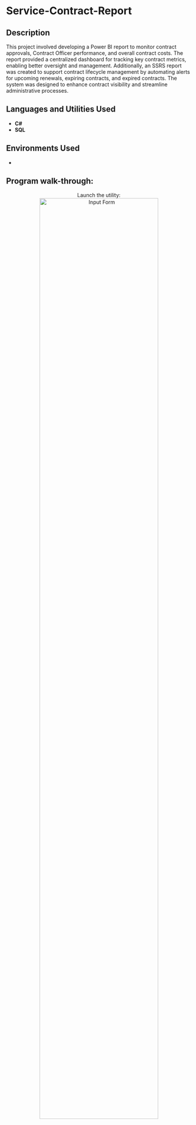 
<h1> Service-Contract-Report</h1>


<h2>Description</h2>
This project involved developing a Power BI report to monitor contract approvals, Contract Officer performance, and overall contract costs. The report provided a centralized dashboard for tracking key contract metrics, enabling better oversight and management. Additionally, an SSRS report was created to support contract lifecycle management by automating alerts for upcoming renewals, expiring contracts, and expired contracts. The system was designed to enhance contract visibility and streamline administrative processes.
<br />


<h2>Languages and Utilities Used</h2>

- <b>C#</b> 
- <b>SQL</b>

<h2>Environments Used </h2>

- <b></b> 

<h2>Program walk-through:</h2>

<p align="center">
Launch the utility: <br/>
<img src="https://imgur.com/a/X5ho8nJ" height="80%" width="80%" alt="Input Form"/>
<br />
<br />
